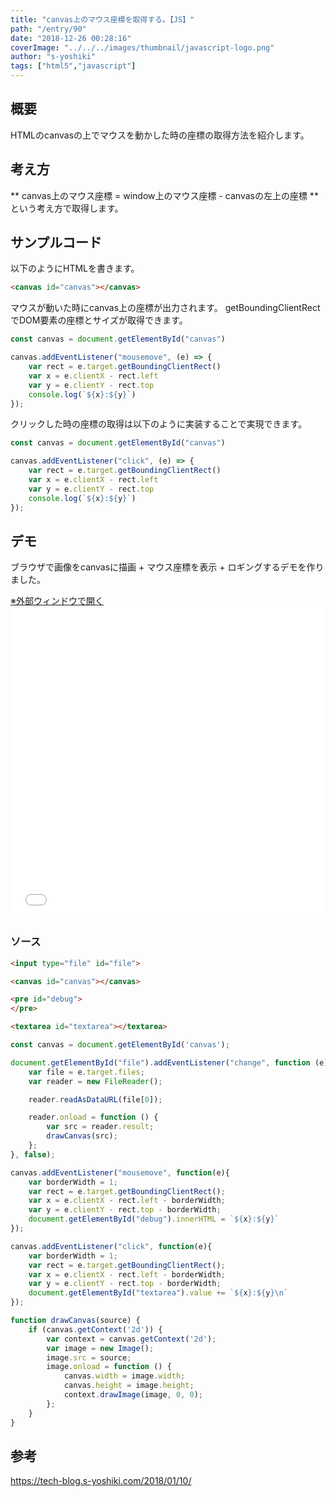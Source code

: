 ```yaml
---
title: "canvas上のマウス座標を取得する。【JS】"
path: "/entry/90"
date: "2018-12-26 00:28:16"
coverImage: "../../../images/thumbnail/javascript-logo.png"
author: "s-yoshiki"
tags: ["html5","javascript"]
---
```


## 概要

HTMLのcanvasの上でマウスを動かした時の座標の取得方法を紹介します。

## 考え方

**
canvas上のマウス座標 = window上のマウス座標 - canvasの左上の座標
**
という考え方で取得します。

## サンプルコード

以下のようにHTMLを書きます。

```html
<canvas id="canvas"></canvas>

```

マウスが動いた時にcanvas上の座標が出力されます。
getBoundingClientRectでDOM要素の座標とサイズが取得できます。

```js
const canvas = document.getElementById("canvas")

canvas.addEventListener("mousemove", (e) => {
    var rect = e.target.getBoundingClientRect()
    var x = e.clientX - rect.left
    var y = e.clientY - rect.top
    console.log(`${x}:${y}`)
});

```

クリックした時の座標の取得は以下のように実装することで実現できます。

```js
const canvas = document.getElementById("canvas")

canvas.addEventListener("click", (e) => {
    var rect = e.target.getBoundingClientRect()
    var x = e.clientX - rect.left
    var y = e.clientY - rect.top
    console.log(`${x}:${y}`)
});

```

## デモ

ブラウザで画像をcanvasに描画 + マウス座標を表示 + ロギングするデモを作りました。

<a href="https://jsfiddle.net/s_yoshiki/hpw7jay0/show">
※外部ウィンドウで開く
</a>

<script async="" src="//jsfiddle.net/s_yoshiki/hpw7jay0/embed/"></script>

<iframe width="100%" height="500" src="//jsfiddle.net/s_yoshiki/hpw7jay0/embedded/result,js" allowfullscreen="allowfullscreen" allowpaymentrequest frameborder="0"></iframe>

### ソース

```html
<input type="file" id="file">

<canvas id="canvas"></canvas>

<pre id="debug">
</pre>

<textarea id="textarea"></textarea>

```

```js
const canvas = document.getElementById('canvas');

document.getElementById("file").addEventListener("change", function (e) {
	var file = e.target.files;
	var reader = new FileReader();

	reader.readAsDataURL(file[0]);

	reader.onload = function () {
		var src = reader.result;
		drawCanvas(src);
	};
}, false);

canvas.addEventListener("mousemove", function(e){
	var borderWidth = 1;
	var rect = e.target.getBoundingClientRect();
	var x = e.clientX - rect.left - borderWidth;
	var y = e.clientY - rect.top - borderWidth;
	document.getElementById("debug").innerHTML = `${x}:${y}`
});

canvas.addEventListener("click", function(e){
	var borderWidth = 1;
	var rect = e.target.getBoundingClientRect();
	var x = e.clientX - rect.left - borderWidth;
	var y = e.clientY - rect.top - borderWidth;
	document.getElementById("textarea").value += `${x}:${y}\n`
});

function drawCanvas(source) {
	if (canvas.getContext('2d')) {
		var context = canvas.getContext('2d');
		var image = new Image();
		image.src = source;
		image.onload = function () {
			canvas.width = image.width;
			canvas.height = image.height;
			context.drawImage(image, 0, 0);
		};
	}
}

```

## 参考

https://tech-blog.s-yoshiki.com/2018/01/10/